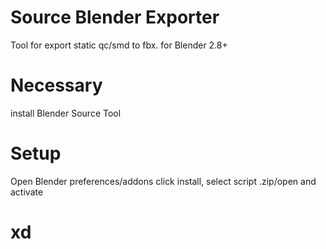 # Source Blender Exporter
Tool for export static qc/smd to fbx. for Blender 2.8+

# Necessary
install Blender Source Tool

# Setup
Open Blender preferences/addons
click install, select script .zip/open and activate
# xd
